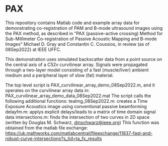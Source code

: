 # PAX
This repository contains Matlab code and example array data for demonstrating co-registration of PAM and B-mode ultrasound images using the PAX method, as described in "PAX (passive-active crossing) Method for Sub-Millimeter Co-registration of Passive Acoustic Mapping and B-mode Images"
Michael D. Gray and Constantin C. Coussios, in review (as of 08Sep2022) at IEEE UFFC.

This demonstration uses simulated backscatter data from a point source on the central axis of a C52v curvilinear array.
Signals were propagated through a two-layer model consisting of a fast (muscle/liver) ambient medium and a peripheral layer of slow (fat) material.

The top level script is PAX_curvilinear_array_demo_08Sep2022.m, and it operates on the curvilinear array data in: PAX_curvilinear_array_demo_data_08Sep2022.mat
The script calls the following additional functions:
  teaImg_08Sep2022.m: creates a Time Exposure Acoustics image using conventional passive beamforming
  delayfm.m:          applys explicit delays/leads to a matrix of time domain signal data
  intersections.m:    finds the intersection of two curves in 2D space (written by Douglas M. Schwarz, dmschwarz@ieee.org)
                      This function was obtained from the matlab file exchange:
                      https://uk.mathworks.com/matlabcentral/fileexchange/11837-fast-and-robust-curve-intersections?s_tid=ta_fx_results
